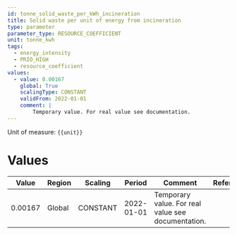 ```yaml
---
id: tonne_solid_waste_per_kWh_incineration
title: Solid waste per unit of energy from incineration
type: parameter
parameter_type: RESOURCE_COEFFICIENT
unit: tonne_kwh
tags:
  - energy_intensity
  - PRIO_HIGH
  - resource_coefficient
values:
  - value: 0.00167
    global: True
    scalingType: CONSTANT
    validFrom: 2022-01-01
    comment: |
        Temporary value. For real value see documentation.
---
```



Unit of measure: `{{unit}}`


# Values


| Value | Region | Scaling | Period | Comment | Reference |
|-------|--------|---------|--------|---------|-----------|
| 0.00167 | Global | CONSTANT | 2022-01-01 | Temporary value. For real value see documentation. |  |


